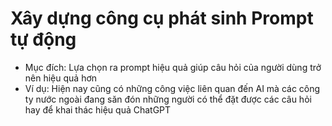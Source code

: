 # Xây dựng công cụ phát sinh Prompt tự động

- Mục đích: Lựa chọn ra prompt hiệu quả giúp câu hỏi của người dùng trở nên hiệu quả hơn
- Ví dụ: Hiện nay cũng có những công việc liên quan đến AI mà các công ty nước ngoài đang săn đón những người có thể đặt được các câu hỏi hay để khai thác hiệu quả ChatGPT